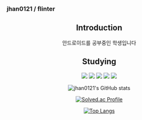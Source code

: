 ### jhan0121 / flinter

<!--
**jhan0121/jhan0121** is a ✨ _special_ ✨ repository because its `README.md` (this file) appears on your GitHub profile.

Here are some ideas to get you started:

- 🔭 I’m currently working on ...
- 🌱 I’m currently learning ...
- 👯 I’m looking to collaborate on ...
- 🤔 I’m looking for help with ...
- 💬 Ask me about ...
- 📫 How to reach me: ...
- 😄 Pronouns: ...
- ⚡ Fun fact: ...
-->
<div align=center>
 <h2>Introduction</h2>
 안드로이드를 공부중인 학생입니다
<h2>Studying</h2>
 <img src="https://img.shields.io/badge/kotlin-7F52FF?style=flat&logo=kotlin&logoColor=white"/>
 <img src="https://img.shields.io/badge/android-3DDC84?style=flat&logo=android&logoColor=white"/>
 <img src="https://img.shields.io/badge/android studio-3DDC84?style=flat&logo=android studio&logoColor=white"/>
 <img src="https://img.shields.io/badge/python-3776AB?style=flat&logo=python&logoColor=white"/>
 <img src="https://img.shields.io/badge/vscode-007ACC?style=flat&logo=visualstudiocode&logoColor=white"/>
 
![jhan0121's GitHub stats](https://github-readme-stats.vercel.app/api?username=jhan0121&show_icons=true&theme=tokyonight)

[![Solved.ac Profile](http://mazassumnida.wtf/api/v2/generate_badge?boj=flinter)](https://solved.ac/flinter/)

[![Top Langs](https://github-readme-stats.vercel.app/api/top-langs/?username=jhan0121&layout=compact)](https://github.com/jhan0121/github-readme-stats)

</div>
